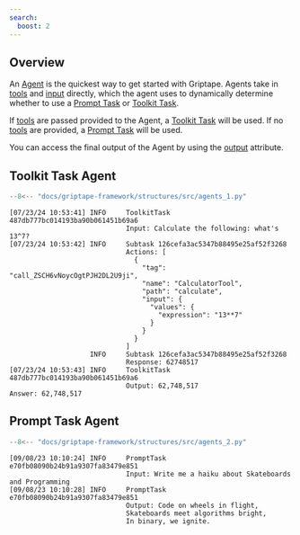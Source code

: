 ```yaml
---
search:
  boost: 2
---
```


## Overview

An [Agent](../../reference/griptape/structures/agent.md) is the quickest way to get started with Griptape.
Agents take in [tools](../../reference/griptape/structures/agent.md#griptape.structures.agent.Agent.tools) and [input](../../reference/griptape/structures/agent.md#griptape.structures.agent.Agent.input)
directly, which the agent uses to dynamically determine whether to use a [Prompt Task](./tasks.md#prompt-task) or [Toolkit Task](./tasks.md#toolkit-task).

If [tools](../../reference/griptape/structures/agent.md#griptape.structures.agent.Agent.tools) are passed provided to the Agent, a [Toolkit Task](./tasks.md#toolkit-task) will be used. If no [tools](../../reference/griptape/structures/agent.md#griptape.structures.agent.Agent.tools)
are provided, a [Prompt Task](./tasks.md#prompt-task) will be used.

You can access the final output of the Agent by using the [output](../../reference/griptape/structures/structure.md#griptape.structures.structure.Structure.output) attribute.

## Toolkit Task Agent

```python
--8<-- "docs/griptape-framework/structures/src/agents_1.py"
```

```
[07/23/24 10:53:41] INFO     ToolkitTask 487db777bc014193ba90b061451b69a6
                             Input: Calculate the following: what's 13^7?
[07/23/24 10:53:42] INFO     Subtask 126cefa3ac5347b88495e25af52f3268
                             Actions: [
                               {
                                 "tag": "call_ZSCH6vNoycOgtPJH2DL2U9ji",
                                 "name": "CalculatorTool",
                                 "path": "calculate",
                                 "input": {
                                   "values": {
                                     "expression": "13**7"
                                   }
                                 }
                               }
                             ]
                    INFO     Subtask 126cefa3ac5347b88495e25af52f3268
                             Response: 62748517
[07/23/24 10:53:43] INFO     ToolkitTask 487db777bc014193ba90b061451b69a6
                             Output: 62,748,517
Answer: 62,748,517
```

## Prompt Task Agent

```python
--8<-- "docs/griptape-framework/structures/src/agents_2.py"
```

```
[09/08/23 10:10:24] INFO     PromptTask e70fb08090b24b91a9307fa83479e851
                             Input: Write me a haiku about Skateboards and Programming
[09/08/23 10:10:28] INFO     PromptTask e70fb08090b24b91a9307fa83479e851
                             Output: Code on wheels in flight,
                             Skateboards meet algorithms bright,
                             In binary, we ignite.
```
